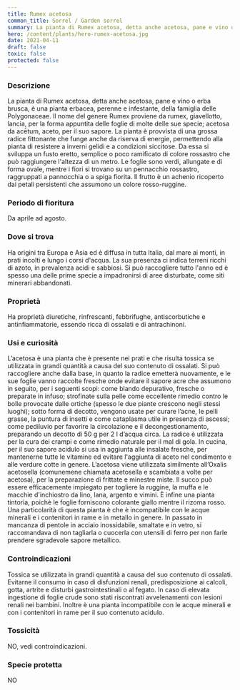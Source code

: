 ```yaml
---
title: Rumex acetosa
common_title: Sorrel / Garden sorrel
summary: La pianta di Rumex acetosa, detta anche acetosa, pane e vino o erba brusca, è una pianta erbacea, perenne e infestante, della famiglia delle Polygonaceae.
hero: /content/plants/hero-rumex-acetosa.jpg
date: 2021-04-11
draft: false
toxic: false
protected: false
---
```

### Descrizione
La pianta di Rumex acetosa, detta anche acetosa, pane e vino o erba brusca, è una pianta erbacea, perenne e infestante, della famiglia delle Polygonaceae.
Il nome del genere Rumex proviene da rumex, giavellotto, lancia, per la forma appuntita delle foglie di molte delle sue specie; acetosa da acētum, aceto, per il suo sapore.
La pianta è provvista di una grossa radice fittonante che funge anche da riserva di energie, permettendo alla pianta di resistere a inverni gelidi e a condizioni siccitose. Da essa si sviluppa un fusto eretto, semplice o poco ramificato di colore rossastro che può raggiungere l'altezza di un metro. Le foglie sono verdi, allungate e di forma ovale, mentre i
fiori si trovano su un pennacchio rossastro, raggruppati a pannocchia o a spiga fiorita.
Il frutto è un achenio ricoperto dai petali persistenti che assumono un colore rosso-ruggine.

### Periodo di fioritura
Da aprile ad agosto.

### Dove si trova
Ha origini tra Europa e Asia ed è diffusa in tutta Italia, dal mare ai monti, in prati incolti e lungo i corsi d'acqua. La sua presenza ci indica terreni ricchi di azoto, in prevalenza acidi e sabbiosi. Si può raccogliere tutto l'anno ed è spesso una delle prime specie a impadronirsi di aree disturbate, come siti minerari abbandonati.

### Proprietà
Ha proprietà diuretiche, rinfrescanti, febbrifughe, antiscorbutiche e antinfiammatorie, essendo ricca di ossalati e di antrachinoni.

### Usi e curiosità
L’acetosa è una pianta che è presente nei prati e che risulta tossica se utilizzata in grandi quantità a causa del suo contenuto di ossalati.
Si può raccogliere anche dalla base, in quanto la radice emetterà nuovamente, e le sue foglie vanno raccolte fresche onde evitare il sapore acre che assumono in seguito, per i seguenti scopi: come blando depurativo, fresche o preparate in infuso; strofinate sulla pelle come eccellente rimedio contro le bolle provocate dalle ortiche (spesso le due piante crescono negli stessi luoghi); sotto forma di decotto, vengono usate per curare l’acne, le pelli grasse, la puntura di insetti e come cataplasma utile in presenza di ascessi; come pediluvio per favorire la circolazione e il decongestionamento, preparando un decotto di 50 g per 2 l d’acqua circa.
La radice è utilizzata per la cura dei crampi e come rimedio naturale per il mal di gola.
In cucina, per il suo sapore acidulo si usa in aggiunta alle insalate fresche, per mantenerne tutte le vitamine ed evitare l'aggiunta di aceto nel condimento e alle verdure cotte in genere.
L’acetosa viene utilizzata similmente all’Oxalis acetosella (comunemene chiamata acetosella e scambiata a volte per acetosa), per la preparazione di frittate e minestre miste.
Il succo può essere efficacemente impiegato per togliere la ruggine, la muffa e le macchie d'inchiostro da lino, lana, argento e vimini. È infine una pianta tintoria, poichè le foglie forniscono colorante giallo mentre il rizoma rosso.
Una particolarità di questa pianta è che è incompatibile con le acque minerali e i contenitori in rame e in metallo in genere. In passato in mancanza di pentole in acciaio inossidabile, smaltate e in vetro, si raccomandava di non tagliarla o cuocerla con utensili di ferro per non farle prendere sgradevole sapore metallico.

### Controindicazioni
Tossica se utilizzata in grandi quantità a causa del suo contenuto di ossalati.
Evitarne il consumo in caso di disfunzioni renali, predisposizione ai calcoli, gotta, artrite e disturbi gastrointestinali o al fegato. In caso di elevata ingestione di foglie crude sono stati riscontrati avvelenamenti con lesioni renali nei bambini.
Inoltre è una pianta incompatibile con le acque minerali e con i contenitori in rame per il suo contenuto acidulo.

### Tossicità
NO, vedi controindicazioni.

### Specie protetta
NO